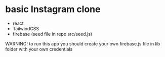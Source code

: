 # basic Instagram clone
- react
- TailwindCSS
- firebase (seed file in repo src/seed.js)


WARNING! to run this app you should create your own firebase.js file in lib folder with your own credentials
